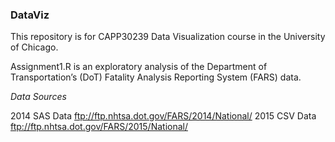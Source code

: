 ### DataViz
This repository is for CAPP30239 Data Visualization course in the University of Chicago.

Assignment1.R is an exploratory analysis of the Department of Transportation’s (DoT) Fatality
Analysis Reporting System (FARS) data.

*Data Sources*

2014 SAS Data ftp://ftp.nhtsa.dot.gov/FARS/2014/National/
2015 CSV Data ftp://ftp.nhtsa.dot.gov/FARS/2015/National/
